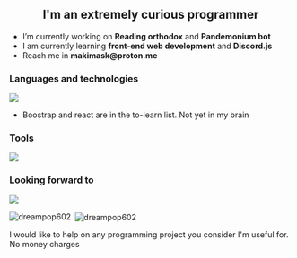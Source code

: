 <h2 align="center">I'm an extremely curious programmer</h2>
<ul>
      <li>I’m currently working on <b>Reading orthodox</b> and <b>Pandemonium bot</b></li>
      <li>I am currently learning <b>front-end web development</b> and <b>Discord.js</b></li>
      <li>Reach me in <b>makimask@proton.me</b></li>
</ul>


<h3 align="left">Languages and technologies</h3>
<p align="left">
      <img src="https://skillicons.dev/icons?i=html,css,js,git,github,linux,npm,bootstrap,react,discordjs" />
</p>
 <ul>
       <li>Boostrap and react are in the to-learn list. Not yet in my brain</li>
 </ul>  

<h3 align="left">Tools</h3>
<p align="left">
      <img src="https://skillicons.dev/icons?i=vscode,arch,windows,discord," />
</p>

<h3 align="left">Looking forward to</h3>
<p align="left">
            <img src="https://skillicons.dev/icons?i=vue,cs,dotnet,htmx,java,php,laravel,postgresql,nodejs,"/>
</p>
<p><img align="left" src="https://github-readme-stats.vercel.app/api/top-langs?username=dreampop602&show_icons=true&locale=en&layout=compact" alt="dreampop602" /></p>

<p>&nbsp;<img align="center" src="https://github-readme-stats.vercel.app/api?username=dreampop602&show_icons=true&locale=en" alt="dreampop602" /></p>
<p>I would like to help on any programming project you consider I'm useful for. No money charges</p>
